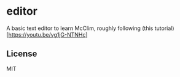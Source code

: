 # editor

A basic text editor to learn McClim, roughly following (this tutorial)[https://youtu.be/vg1jG-NTNHc]

## License

MIT

